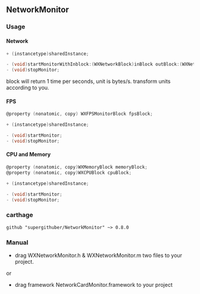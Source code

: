 ## NetworkMonitor

### Usage

#### Network

```objectiveC
+ (instancetype)sharedInstance;

- (void)startMonitorWithInblock:(WXNetworkBlock)inBlock outBlock:(WXNetworkBlock)outBlock;
- (void)stopMonitor;
```

block will return 1 time per seconds, unit is bytes/s.
transform units according to you.

#### FPS

```objectiveC
@property (nonatomic, copy) WXFPSMonitorBlock fpsBlock;

+ (instancetype)sharedInstance;

- (void)startMonitor;
- (void)stopMonitor;
```

#### CPU and Memory

```objectiveC
@property (nonatomic, copy)WXMemoryBlock memoryBlock;
@property (nonatomic, copy)WXCPUBlock cpuBlock;

+ (instancetype)sharedInstance;

- (void)startMonitor;
- (void)stopMonitor;
```

### carthage 

```
github "supergithuber/NetworkMonitor" ~> 0.8.0
```

### Manual

* drag WXNetworkMonitor.h & WXNetworkMonitor.m two files to your project.

or

* drag framework NetworkCardMonitor.framework to your project